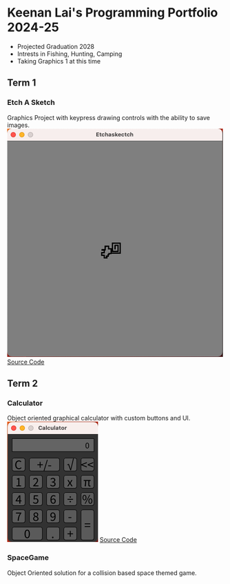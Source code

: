 # Keenan Lai's Programming Portfolio 2024-25
* Projected Graduation 2028
* Intrests in Fishing, Hunting, Camping
* Taking Graphics 1 at this time

## Term 1
### Etch A Sketch
Graphics Project with keypress drawing controls with the ability to save images.
![Running App](https://github.com/keenanlai/programming-portfolio-2a/blob/main/images/Screenshot%202024-11-04%20at%2010.16.04%20AM.png?raw=true)
[Source Code](https://github.com/keenanlai/programming-portfolio-2a/blob/main/src/Etchaskectch/Etchaskectch.pde)

## Term 2
### Calculator
Object oriented graphical calculator with custom buttons and UI.
![Running App](https://github.com/keenanlai/programming-portfolio-2a/blob/main/images/Calc%20pic.png?raw=true)
[Source Code](https://github.com/keenanlai/programming-portfolio-2a/tree/main/src/Calculator)

### SpaceGame
Object Oriented solution for a collision based space themed game.
![]()
[]()

